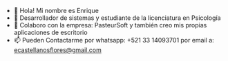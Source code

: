 - 👋 Hola! Mi nombre es Enrique
- 🌱 Desarrollador de sistemas y estudiante de la licenciatura en Psicología
- 💞️ Colaboro con la empresa: PasteurSoft y también creo mis propias aplicaciones de escritorio
- 📫 Pueden Contactarme por whatsapp:  +521 33 14093701
por email a: ecastellanosflores@gmail.com 
<!---
ecastellanosPS/ecastellanosPS is a ✨ special ✨ repository because its `README.md` (this file) appears on your GitHub profile.
You can click the Preview link to take a look at your changes.
--->
